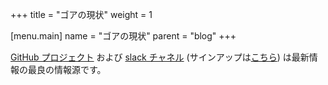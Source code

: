 +++
title = "ゴアの現状"
weight = 1

[menu.main]
name = "ゴアの現状"
parent = "blog"
+++
  
[GitHub プロジェクト](https://github.com/goadesign/goa)
および [slack チャネル](https://app.slack.com/client/T029RQSE6/C0FK8EV28)
(サインアップは[こちら](https://gophers.slack.com/join/shared_invite/zt-1vukscera-OjamkAvBRDw~qgPh~q~cxQ#/shared-invite/email)) 
は最新情報の最良の情報源です。
